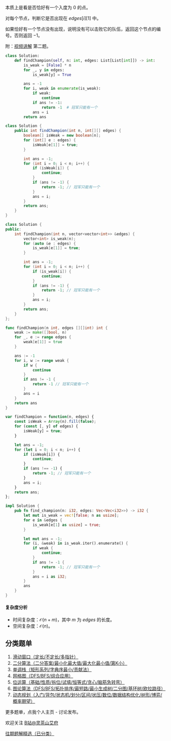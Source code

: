 本质上是看是否恰好有一个入度为 $0$ 的点。

对每个节点，判断它是否出现在 $\textit{edges}[i][1]$ 中。

如果恰好有一个节点没有出现，说明没有可以击败它的队伍，返回这个节点的编号。否则返回 $-1$。

附：[视频讲解](https://www.bilibili.com/video/BV1Fc411R7xA/) 第二题。

```py [sol-Python3]
class Solution:
    def findChampion(self, n: int, edges: List[List[int]]) -> int:
        is_weak = [False] * n
        for _, y in edges:
            is_weak[y] = True

        ans = -1
        for i, weak in enumerate(is_weak):
            if weak:
                continue
            if ans != -1:
                return -1  # 冠军只能有一个
            ans = i
        return ans
```

```java [sol-Java]
class Solution {
    public int findChampion(int n, int[][] edges) {
        boolean[] isWeak = new boolean[n];
        for (int[] e : edges) {
            isWeak[e[1]] = true;
        }

        int ans = -1;
        for (int i = 0; i < n; i++) {
            if (isWeak[i]) {
                continue;
            }
            if (ans != -1) {
                return -1; // 冠军只能有一个
            }
            ans = i;
        }
        return ans;
    }
}
```

```cpp [sol-C++]
class Solution {
public:
    int findChampion(int n, vector<vector<int>> &edges) {
        vector<int> is_weak(n);
        for (auto &e : edges) {
            is_weak[e[1]] = true;
        }

        int ans = -1;
        for (int i = 0; i < n; i++) {
            if (is_weak[i]) {
                continue;
            }
            if (ans != -1) {
                return -1; // 冠军只能有一个
            }
            ans = i;
        }
        return ans;
    }
};
```

```go [sol-Go]
func findChampion(n int, edges [][]int) int {
    weak := make([]bool, n)
    for _, e := range edges {
        weak[e[1]] = true
    }

    ans := -1
    for i, w := range weak {
        if w {
            continue
        }
        if ans != -1 {
            return -1 // 冠军只能有一个
        }
        ans = i
    }
    return ans
}
```

```js [sol-JavaScript]
var findChampion = function(n, edges) {
    const isWeak = Array(n).fill(false);
    for (const [, y] of edges) {
        isWeak[y] = true;
    }

    let ans = -1;
    for (let i = 0; i < n; i++) {
        if (isWeak[i]) {
            continue;
        }
        if (ans !== -1) {
            return -1; // 冠军只能有一个
        }
        ans = i;
    }
    return ans;
};
```

```rust [sol-Rust]
impl Solution {
    pub fn find_champion(n: i32, edges: Vec<Vec<i32>>) -> i32 {
        let mut is_weak = vec![false; n as usize];
        for e in &edges {
            is_weak[e[1] as usize] = true;
        }

        let mut ans = -1;
        for (i, &weak) in is_weak.iter().enumerate() {
            if weak {
                continue;
            }
            if ans != -1 {
                return -1; // 冠军只能有一个
            }
            ans = i as i32;
        }
        ans
    }
}
```

#### 复杂度分析

- 时间复杂度：$\mathcal{O}(n+m)$，其中 $m$ 为 $\textit{edges}$ 的长度。
- 空间复杂度：$\mathcal{O}(n)$。

## 分类题单

1. [滑动窗口（定长/不定长/多指针）](https://leetcode.cn/circle/discuss/0viNMK/)
2. [二分算法（二分答案/最小化最大值/最大化最小值/第K小）](https://leetcode.cn/circle/discuss/SqopEo/)
3. [单调栈（矩形系列/字典序最小/贡献法）](https://leetcode.cn/circle/discuss/9oZFK9/)
4. [网格图（DFS/BFS/综合应用）](https://leetcode.cn/circle/discuss/YiXPXW/)
5. [位运算（基础/性质/拆位/试填/恒等式/贪心/脑筋急转弯）](https://leetcode.cn/circle/discuss/dHn9Vk/)
6. [图论算法（DFS/BFS/拓扑排序/最短路/最小生成树/二分图/基环树/欧拉路径）](https://leetcode.cn/circle/discuss/01LUak/)
7. [动态规划（入门/背包/状态机/划分/区间/状压/数位/数据结构优化/树形/博弈/概率期望）](https://leetcode.cn/circle/discuss/tXLS3i/)

更多题单，点我个人主页 - 讨论发布。

欢迎关注 [B站@灵茶山艾府](https://space.bilibili.com/206214)

[往期题解精选（已分类）](https://github.com/EndlessCheng/codeforces-go/blob/master/leetcode/SOLUTIONS.md)
